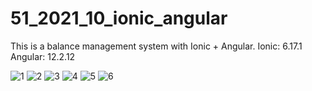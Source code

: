 # 51_2021_10_ionic_angular

This is a balance management system with Ionic + Angular.
Ionic: 6.17.1
Angular: 12.2.12

![1](https://user-images.githubusercontent.com/95412201/144764706-1fb1daef-966a-4e9f-8b6d-9c3c9c4d8709.jpg)
![2](https://user-images.githubusercontent.com/95412201/144764700-3ba905a0-7c6a-4afb-ad39-e72b5e7bfc40.jpg)
![3](https://user-images.githubusercontent.com/95412201/144764702-9203b8f8-35bd-4280-b48b-6882d0f59261.jpg)
![4](https://user-images.githubusercontent.com/95412201/144764703-6c6474e6-f99b-4ee1-a70f-db064afc2551.jpg)
![5](https://user-images.githubusercontent.com/95412201/144764704-34ec163d-661b-4e3c-9763-b1678aa1ebfd.jpg)
![6](https://user-images.githubusercontent.com/95412201/144764705-12351e6f-aecb-4598-a16e-75660919427d.jpg)


